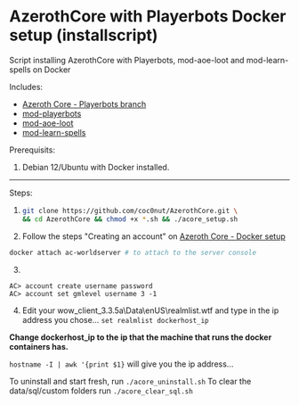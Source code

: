 # AzerothCore with Playerbots Docker setup (installscript)

Script installing AzerothCore with Playerbots, mod-aoe-loot and mod-learn-spells on Docker

Includes:
- [Azeroth Core - Playerbots branch](https://github.com/liyunfan1223/azerothcore-wotlk.git)
- [mod-playerbots](https://github.com/liyunfan1223/mod-playerbots)
- [mod-aoe-loot](https://github.com/azerothcore/mod-aoe-loot)
- [mod-learn-spells](https://github.com/azerothcore/mod-learn-spells)

Prerequisits: 
  1. Debian 12/Ubuntu with Docker installed.

---

Steps:

1. ```bash
   git clone https://github.com/coc0nut/AzerothCore.git \
   && cd AzerothCore && chmod +x *.sh && ./acore_setup.sh
   ```

2. Follow the steps "Creating an account" on [Azeroth Core - Docker setup](https://www.azerothcore.org/wiki/install-with-docker)
```bash
docker attach ac-worldserver # to attach to the server console
```
3.
```shell
AC> account create username password
AC> account set gmlevel username 3 -1
```

4. Edit your wow_client_3.3.5a\Data\enUS\realmlist.wtf and type in the ip address you chose...
`set realmlist dockerhost_ip`

**Change dockerhost_ip to the ip that the machine that runs the docker containers has.**

`hostname -I | awk '{print $1}` will give you the ip address...

To uninstall and start fresh, run `./acore_uninstall.sh`
To clear the data/sql/custom folders run `./acore_clear_sql.sh`
